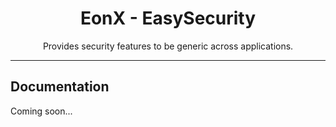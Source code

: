 <div align="center">
    <h1>EonX - EasySecurity</h1>
    <p>Provides security features to be generic across applications.</p>
</div>

---

## Documentation

Coming soon...
